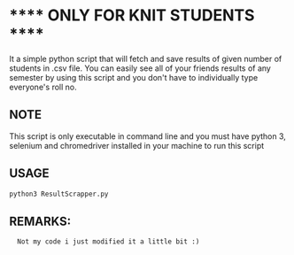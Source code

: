 # **** ONLY FOR KNIT STUDENTS ****

It a simple python script that will fetch and save results of given number of students in .csv file.
You can easily see all of your friends results of any semester by using this script and you don't have to
individually type everyone's roll no.

## NOTE
This script is only executable in command line and you must have python 3, selenium and chromedriver installed in your machine
to run this script
      
## USAGE
```bash
python3 ResultScrapper.py
```


## REMARKS: 
      Not my code i just modified it a little bit :)

